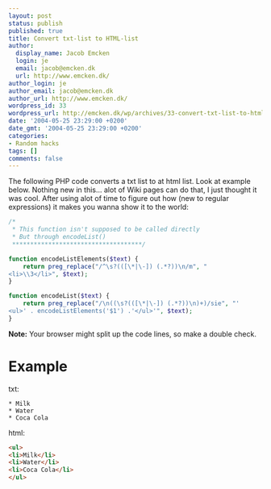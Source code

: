 ```yaml
---
layout: post
status: publish
published: true
title: Convert txt-list to HTML-list
author:
  display_name: Jacob Emcken
  login: je
  email: jacob@emcken.dk
  url: http://www.emcken.dk/
author_login: je
author_email: jacob@emcken.dk
author_url: http://www.emcken.dk/
wordpress_id: 33
wordpress_url: http://emcken.dk/wp/archives/33-convert-txt-list-to-html-list.html
date: '2004-05-25 23:29:00 +0200'
date_gmt: '2004-05-25 23:29:00 +0200'
categories:
- Random hacks
tags: []
comments: false
---
```


The following PHP code converts a txt list to at html list. Look at
example below.  Nothing new in this... alot of Wiki pages can do that,
I just thought it was cool. After using alot of time to figure out how
(new to regular expressions) it makes you wanna show it to the world:

```php
/*
 * This function isn't supposed to be called directly
 * But through encodeList()
 ************************************/

function encodeListElements($text) {
    return preg_replace("/^\s?(([\*|\-]) (.*?))\n/m", "
<li>\\3</li>", $text);
}

function encodeList($text) {
    return preg_replace("/\n((\s?(([\*|\-]) (.*?))\n)+)/sie", "'
<ul>' . encodeListElements('$1') .'</ul>'", $text);
}
```

**Note:** Your browser might split up the code lines, so make a double check.


# Example

txt:

    * Milk
    * Water
    * Coca Cola


html:

```html
<ul>
<li>Milk</li>
<li>Water</li>
<li>Coca Cola</li>
</ul>
```

